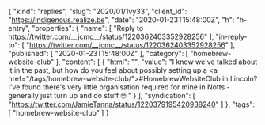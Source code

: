{
  "kind": "replies",
  "slug": "2020/01/1vy33",
  "client_id": "https://indigenous.realize.be",
  "date": "2020-01-23T15:48:00Z",
  "h": "h-entry",
  "properties": {
    "name": [
      "Reply to https://twitter.com/__jcmc__/status/1220362403352928256"
    ],
    "in-reply-to": [
      "https://twitter.com/__jcmc__/status/1220362403352928256"
    ],
    "published": [
      "2020-01-23T15:48:00Z"
    ],
    "category": [
      "homebrew-website-club"
    ],
    "content": [
      {
        "html": "",
        "value": "I know we've talked about it in the past, but how do you feel about possibly setting up a <a href=\"/tags/homebrew-website-club/\">#HomebrewWebsiteClub</a> in Lincoln? I've found there's very little organisation required for mine in Notts - generally just turn up and do stuff 🤓 "
      }
    ],
    "syndication": [
      "https://twitter.com/JamieTanna/status/1220379195420938240"
    ]
  },
  "tags": [
    "homebrew-website-club"
  ]
}
